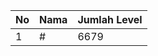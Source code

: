 | No | Nama            | Jumlah Level |
|----|-----------------|--------------|
| 1  | #    |    6679        |
